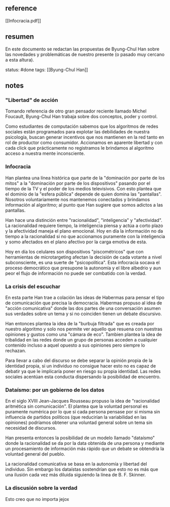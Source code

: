 ## reference
[[Infocracia.pdf]]
## resumen
En este documento se redactan las propuestas de Byung-Chul Han sobre las novedades y problemáticas de nuestro presente (o pasado muy cercano a esta altura).

status: #done
tags: [[Byung-Chul Han]]
## notes

### "Libertad" de acción
Tomando referencia de otro gran pensador reciente llamado Michel Foucault, Byung-Chul Han trabaja sobre dos conceptos, poder y control.

Como estudiantes de computación sabemos que los algoritmos de redes sociales están programados para explotar las debilidades de nuestra psicología, buscan generar incentivos que nos mantienen en la red tanto en rol de productor como consumidor. Accionamos en aparente libertad y con cada click que prácticamente no registramos le brindamos al algoritmo acceso a nuestra mente inconsciente.
### Infocracia
Han plantea una línea histórica que parte de la "dominación por parte de los mitos" a la "dominación por parte de los dispositivos" pasando por el tiempo de la TV y el poder de los medios televisivos. Con esto plantea que el dominio de la "esfera pública" depende de quien domina las "pantallas". 
Nosotros voluntariamente nos mantenemos conectados y brindamos información al algoritmo; al punto que Han sugiere que somos adictos a las pantallas. 

Han hace una distinción entre "racionalidad", "inteligencia" y "afectividad". La racionalidad requiere tiempo, la inteligencia piensa y actúa a corto plazo y la afectividad maneja el plano emocional.
Hoy en día la información no da tiempo a la racionalidad si no que accionamos puramente con la inteligencia y somo afectados en el plano afectivo por la carga emotiva de esta.

Hoy en día los celulares son dispositivos "piscométricos" que con herramientas de microtargeting afectan la decisión de cada votante a nivel subconsciente, es una suerte de "psicopolítica". Esta infocracia socava el proceso democrático que presupone la autonomía y el libre albedrio y aun peor el flujo de información no puede ser combatido con la verdad.

### La crisis del escuchar
En esta parte Han trae a colación las ideas de Habermas para pensar el tipo de comunicación que precisa la democracia. Habermas propuso al idea de "acción comunicativa" donde las dos partes de una conversación asumen sus verdades sobre un tema y si no coinciden tienen un debate discursivo.

Han entonces plantea la idea de la "burbuja filtrada" que es creada por nuestro algoritmo y solo nos permite ver aquello que resuena con nuestras opiniones y gustos como una "cámara de eco". Tambien plantea la idea de tribalidad en las redes donde un grupo de personas acceden a cualquier contenido incluso a aquel opuesto a sus opiniones pero siempre lo rechazan.

Para llevar a cabo del discurso se debe separar la opinión propia de la identidad propia, si un individuo no consigue hacer esto no es capaz de debatir ya que le implicaría poner en riesgo su propia identidad. Las redes sociales acentúan esta conducta dispersando la posibilidad de encuentro.

### Dataísmo: por un gobierno de los datos
En el siglo XVIII Jean-Jacques Rousseau propuso la idea de "racionalidad aritmética sin comunicación". El plantea que la voluntad personal es puramente numérica por lo que si cada persona pensase por si misma sin influencia de partidos políticos (que reducirían la variabilidad en las opiniones) podríamos obtener una voluntad general sobre un tema sin necesidad de discursos.

Han presenta entonces la posibilidad de un modelo llamado "dataísmo" donde la racionalidad se da por la data obtenida de una persona y mediante un procesamiento de información más rápido que un debate se obtendría la voluntad general del pueblo.

La racionalidad comunicativa se basa en la autonomía y libertad del individuo. Sin embargo los dataístas sostendrían que esto no es más que una ilusión cada vez más diluida siguiendo la línea de B. F. Skinner.

### La discusión sobre la verdad
Esto creo que no importa jejox
